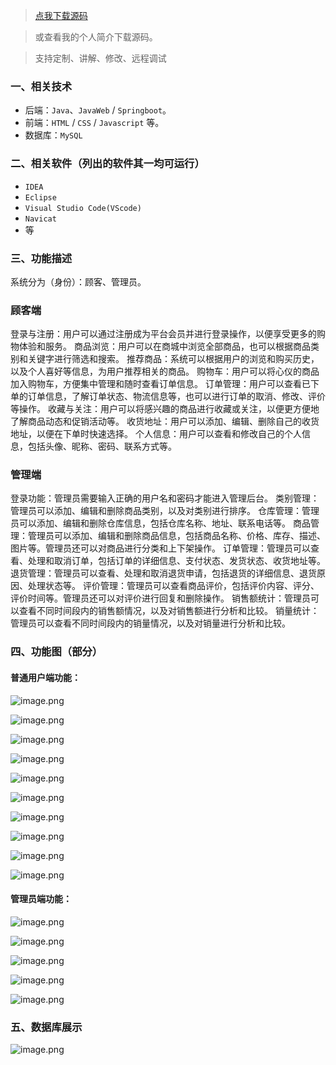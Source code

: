 > [点我下载源码](https://www.notmaker.com/detail/cb9f67d262344f069622e543dc517eda/ghp20250304) 


> 或查看我的个人简介下载源码。

> 支持定制、讲解、修改、远程调试


### 一、相关技术
- 后端：`Java`、`JavaWeb` / `Springboot`。
- 前端：`HTML` / `CSS` / `Javascript` 等。
- 数据库：`MySQL`

### 二、相关软件（列出的软件其一均可运行）
- `IDEA`
- `Eclipse`
- `Visual Studio Code(VScode)`
- `Navicat`
- 等

### 三、功能描述
系统分为（身份）：顾客、管理员。

### 顾客端
登录与注册：用户可以通过注册成为平台会员并进行登录操作，以便享受更多的购物体验和服务。
商品浏览：用户可以在商城中浏览全部商品，也可以根据商品类别和关键字进行筛选和搜索。
推荐商品：系统可以根据用户的浏览和购买历史，以及个人喜好等信息，为用户推荐相关的商品。
购物车：用户可以将心仪的商品加入购物车，方便集中管理和随时查看订单信息。
订单管理：用户可以查看已下单的订单信息，了解订单状态、物流信息等，也可以进行订单的取消、修改、评价等操作。
收藏与关注：用户可以将感兴趣的商品进行收藏或关注，以便更方便地了解商品动态和促销活动等。
收货地址：用户可以添加、编辑、删除自己的收货地址，以便在下单时快速选择。
个人信息：用户可以查看和修改自己的个人信息，包括头像、昵称、密码、联系方式等。


### 管理端
登录功能：管理员需要输入正确的用户名和密码才能进入管理后台。
类别管理：管理员可以添加、编辑和删除商品类别，以及对类别进行排序。
仓库管理：管理员可以添加、编辑和删除仓库信息，包括仓库名称、地址、联系电话等。
商品管理：管理员可以添加、编辑和删除商品信息，包括商品名称、价格、库存、描述、图片等。管理员还可以对商品进行分类和上下架操作。
订单管理：管理员可以查看、处理和取消订单，包括订单的详细信息、支付状态、发货状态、收货地址等。
退货管理：管理员可以查看、处理和取消退货申请，包括退货的详细信息、退货原因、处理状态等。
评价管理：管理员可以查看商品评价，包括评价内容、评分、评价时间等。管理员还可以对评价进行回复和删除操作。
销售额统计：管理员可以查看不同时间段内的销售额情况，以及对销售额进行分析和比较。
销量统计：管理员可以查看不同时间段内的销量情况，以及对销量进行分析和比较。

### 四、功能图（部分）

#### 普通用户端功能：
![image.png](https://store.ptcc9.top/notmaker/user_upload/ba15bc64d0b24c178659372c9c4386bd/2024-02-26%2021:23:51_image.png)

![image.png](https://store.ptcc9.top/notmaker/user_upload/ba15bc64d0b24c178659372c9c4386bd/2024-02-26%2021:25:25_image.png)

![image.png](https://store.ptcc9.top/notmaker/user_upload/ba15bc64d0b24c178659372c9c4386bd/2024-02-26%2021:09:06_image.png)

![image.png](https://store.ptcc9.top/notmaker/user_upload/ba15bc64d0b24c178659372c9c4386bd/2024-02-26%2021:09:10_image.png)

![image.png](https://store.ptcc9.top/notmaker/user_upload/ba15bc64d0b24c178659372c9c4386bd/2024-02-26%2021:09:14_image.png)

![image.png](https://store.ptcc9.top/notmaker/user_upload/ba15bc64d0b24c178659372c9c4386bd/2024-02-26%2021:09:19_image.png)

![image.png](https://store.ptcc9.top/notmaker/user_upload/ba15bc64d0b24c178659372c9c4386bd/2024-02-26%2021:09:23_image.png)

![image.png](https://store.ptcc9.top/notmaker/user_upload/ba15bc64d0b24c178659372c9c4386bd/2024-02-26%2021:09:28_image.png)

![image.png](https://store.ptcc9.top/notmaker/user_upload/ba15bc64d0b24c178659372c9c4386bd/2024-02-26%2021:09:33_image.png)

![image.png](https://store.ptcc9.top/notmaker/user_upload/ba15bc64d0b24c178659372c9c4386bd/2024-02-26%2021:09:37_image.png)

#### 管理员端功能：
![image.png](https://store.ptcc9.top/notmaker/user_upload/ba15bc64d0b24c178659372c9c4386bd/2024-02-26%2021:26:37_image.png)

![image.png](https://store.ptcc9.top/notmaker/user_upload/ba15bc64d0b24c178659372c9c4386bd/2024-02-26%2021:09:46_image.png)

![image.png](https://store.ptcc9.top/notmaker/user_upload/ba15bc64d0b24c178659372c9c4386bd/2024-02-26%2021:09:50_image.png)

![image.png](https://store.ptcc9.top/notmaker/user_upload/ba15bc64d0b24c178659372c9c4386bd/2024-02-26%2021:09:53_image.png)

![image.png](https://store.ptcc9.top/notmaker/user_upload/ba15bc64d0b24c178659372c9c4386bd/2024-02-26%2021:09:57_image.png)

### 五、数据库展示
![image.png](https://store.ptcc9.top/notmaker/user_upload/ba15bc64d0b24c178659372c9c4386bd/2024-02-26%2021:30:43_image.png)



